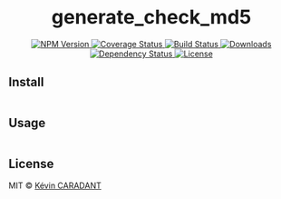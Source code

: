 <big><h1 align="center">generate_check_md5</h1></big>

<p align="center">
  <a href="https://npmjs.org/package/generate_check_md5">
    <img src="https://img.shields.io/npm/v/generate_check_md5.svg?style=flat-square"
         alt="NPM Version">
  </a>

  <a href="https://coveralls.io/r/kevincaradant/generate_check_md5">
    <img src="https://img.shields.io/coveralls/kevincaradant/generate_check_md5.svg?style=flat-square"
         alt="Coverage Status">
  </a>

  <a href="https://travis-ci.org/kevincaradant/generate_check_md5">
    <img src="https://img.shields.io/travis/kevincaradant/generate_check_md5.svg?style=flat-square"
         alt="Build Status">
  </a>

  <a href="https://npmjs.org/package/generate_check_md5">
    <img src="http://img.shields.io/npm/dm/generate_check_md5.svg?style=flat-square"
         alt="Downloads">
  </a>

  <a href="https://david-dm.org/kevincaradant/generate_check_md5.svg">
    <img src="https://david-dm.org/kevincaradant/generate_check_md5.svg?style=flat-square"
         alt="Dependency Status">
  </a>

  <a href="https://github.com/kevincaradant/generate_check_md5/blob/master/LICENSE">
    <img src="https://img.shields.io/npm/l/generate_check_md5.svg?style=flat-square"
         alt="License">
  </a>
</p>

<p align="center"><big>

</big></p>


## Install

```sh

```

## Usage

```js

```

## License

MIT © [Kévin CARADANT](https://github.com/kevincaradant/generate_check_md5)

[npm-url]: https://npmjs.org/package/generate_check_md5
[npm-image]: https://img.shields.io/npm/v/generate_check_md5.svg?style=flat-square

[travis-url]: https://travis-ci.org/kevincaradant/generate_check_md5
[travis-image]: https://img.shields.io/travis/kevincaradant/generate_check_md5.svg?style=flat-square

[coveralls-url]: https://coveralls.io/r/kevincaradant/generate_check_md5
[coveralls-image]: https://img.shields.io/coveralls/kevincaradant/generate_check_md5.svg?style=flat-square

[depstat-url]: https://david-dm.org/kevincaradant/generate_check_md5
[depstat-image]: https://david-dm.org/kevincaradant/generate_check_md5.svg?style=flat-square

[download-badge]: http://img.shields.io/npm/dm/generate_check_md5.svg?style=flat-square
